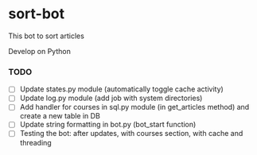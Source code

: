 # sort-bot
This bot to sort articles

Develop on Python

### TODO

- [ ] Update states.py module (automatically toggle cache activity)
- [ ] Update log.py module (add job with system directories)
- [ ] Add handler for courses in sql.py module (in get_articles method) and create a new table in DB
- [ ] Update string formatting in bot.py (bot_start function)
- [ ] Testing the bot: after updates, with courses section, with cache and threading
